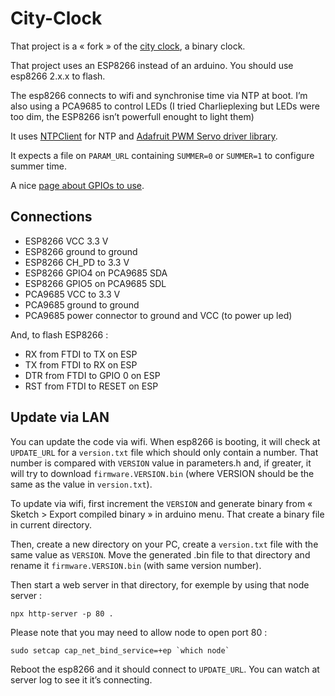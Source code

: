 # City-Clock

That project is a « fork » of the [city clock](https://www.instructables.com/id/The-Binary-Clock-the-City-Clock/), a binary clock.

That project uses an ESP8266 instead of an arduino.
You should use esp8266 2.x.x to flash.

The esp8266 connects to wifi and synchronise time via NTP at boot.
I’m also using a PCA9685 to control LEDs (I tried Charlieplexing but LEDs were too dim, the ESP8266 isn’t powerfull enought to light them)

It uses [NTPClient](https://github.com/arduino-libraries/NTPClient) for NTP and [Adafruit PWM Servo driver library](https://github.com/adafruit/Adafruit-PWM-Servo-Driver-Library/).

It expects a file on `PARAM_URL` containing `SUMMER=0` or `SUMMER=1` to configure summer time.

A nice [page about GPIOs to use](https://randomnerdtutorials.com/esp8266-pinout-reference-gpios/).


## Connections

- ESP8266 VCC 3.3 V
- ESP8266 ground to ground
- ESP8266 CH_PD to 3.3 V
- ESP8266 GPIO4 on PCA9685 SDA
- ESP8266 GPIO5 on PCA9685 SDL
- PCA9685 VCC to 3.3 V
- PCA9685 ground to ground
- PCA9685 power connector to ground and VCC (to power up led)

And, to flash ESP8266 :

- RX from FTDI to TX on ESP
- TX from FTDI to RX on ESP
- DTR from FTDI to GPIO 0 on ESP
- RST from FTDI to RESET on ESP


## Update via LAN

You can update the code via wifi.
When esp8266 is booting, it will check at `UPDATE_URL` for a `version.txt` file which should only contain a number.
That number is compared with `VERSION` value in parameters.h and, if greater, it will try to download `firmware.VERSION.bin` (where VERSION should be the same as the value in `version.txt`).

To update via wifi, first increment the `VERSION` and generate binary from « Sketch > Export compiled binary » in arduino menu. That create a binary file in current directory.

Then, create a new directory on your PC, create a `version.txt` file with the same value as `VERSION`. Move the generated .bin file to that directory and rename it `firmware.VERSION.bin` (with same version number).

Then start a web server in that directory, for exemple by using that node server :

    npx http-server -p 80 .

Please note that you may need to allow node to open port 80 :

    sudo setcap cap_net_bind_service=+ep `which node`

Reboot the esp8266 and it should connect to `UPDATE_URL`. You can watch at server log to see it it’s connecting.

